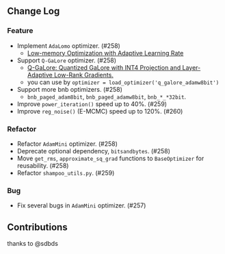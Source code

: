 ## Change Log

### Feature

* Implement `AdaLomo` optimizer. (#258)
    * [Low-memory Optimization with Adaptive Learning Rate](https://arxiv.org/abs/2310.10195) 
* Support `Q-GaLore` optimizer. (#258)
    * [Q-GaLore: Quantized GaLore with INT4 Projection and Layer-Adaptive Low-Rank Gradients.](https://arxiv.org/abs/2407.08296)
    * you can use by `optimizer = load_optimizer('q_galore_adamw8bit')`
* Support more bnb optimizers. (#258)
    * `bnb_paged_adam8bit`, `bnb_paged_adamw8bit`, `bnb_*_*32bit`.
* Improve `power_iteration()` speed up to 40%. (#259)
* Improve `reg_noise()` (E-MCMC) speed up to 120%. (#260)

### Refactor

* Refactor `AdamMini` optimizer. (#258)
* Deprecate optional dependency, `bitsandbytes`. (#258)
* Move `get_rms`, `approximate_sq_grad` functions to `BaseOptimizer` for reusability. (#258)
* Refactor `shampoo_utils.py`. (#259)

### Bug

* Fix several bugs in `AdamMini` optimizer. (#257)

## Contributions

thanks to @sdbds
